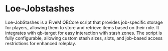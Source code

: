 # Loe-Jobstashes
Loe-JobStashes is a FiveM QBCore script that provides job-specific storage for players, allowing them to store and retrieve items based on their role. It integrates with qb-target for easy interaction with stash zones. The script is fully configurable, allowing custom stash sizes, slots, and job-based access restrictions for enhanced roleplay.
